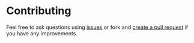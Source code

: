 # Contributing

Feel free to ask questions using [issues](https://github.com/cpcwood/jest-erb-transformer/issues) or fork and [create a pull request](https://github.com/cpcwood/jest-erb-transformer/compare) if you have any improvements.
